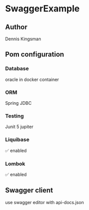 # SwaggerExample    
## Author    
Dennis Kingsman    
## Pom configuration    
### Database    
oracle in docker container    
### ORM    
Spring JDBC    
### Testing    
Junit 5 jupiter    
### Liquibase    
:white_check_mark: enabled    
### Lombok    
:white_check_mark: enabled  
## Swagger client
use swagger editor with api-docs.json
